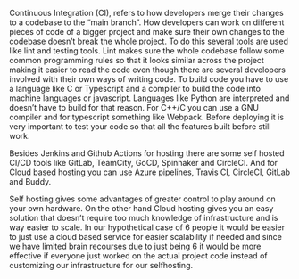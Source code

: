 Continuous Integration (CI), refers to how developers merge their changes to a codebase to the “main branch”. How developers can work on different pieces of code of a bigger project and make sure their own changes to the codebase doesn’t break the whole project. To do this several tools are used like lint and testing tools. Lint makes sure the whole codebase follow some common programming rules so that it looks similar across the project making it easier to read the code even though there are several developers involved with their own ways of writing code. To build code you have to use a language like C or Typescript and a compiler to build the code into machine languages or javascript. Languages like Python are interpreted and doesn’t have to build for that reason. For C++/C you can use a GNU compiler and for typescript something like Webpack. Before deploying it is very important to test your code so that all the features built before still work. 

Besides Jenkins and Github Actions for hosting there are some self hosted CI/CD tools like GitLab, TeamCity, GoCD, Spinnaker and CircleCI. And for Cloud based hosting you can use Azure pipelines, Travis CI, CircleCI, GitLab and Buddy. 

Self hosting gives some advantages of greater control to play around on your own hardware. On the other hand Cloud hosting gives you an easy solution that doesn’t require too much knowledge of infrastructure and is way easier to scale. In our hypothetical case of 6 people it would be easier to just use a cloud based service for easier scalability if needed and since we have limited brain recourses due to just being 6 it would be more effective if everyone just worked on the actual project code instead of customizing our infrastructure for our selfhosting.  
